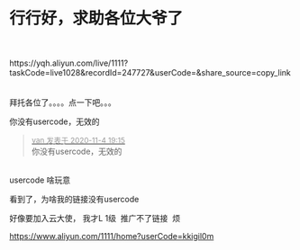 # 行行好，求助各位大爷了


<br />
<br />
https://yqh.aliyun.com/live/1111?taskCode=live1028&amp;recordId=247727&amp;userCode=&amp;share_source=copy_link<br />
<br />
<br />
拜托各位了。。。。点一下吧。。。

你没有usercode，无效的

<div class="quote"><blockquote><font size="2"><a href="https://www.hostloc.com/forum.php?mod=redirect&amp;goto=findpost&amp;pid=9403129&amp;ptid=762461" target="_blank"><font color="#999999">van 发表于 2020-11-4 19:15</font></a></font><br />
你没有usercode，无效的</blockquote></div><br />
usercode 啥玩意

看到了，为啥我的链接没有usercode 

好像要加入云大使， 我才L 1级&nbsp;&nbsp;推广不了链接&nbsp;&nbsp;烦

https://www.aliyun.com/1111/home?userCode=kkigil0m

